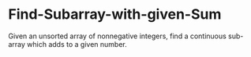 # Find-Subarray-with-given-Sum
Given an unsorted array of nonnegative integers, find a continuous sub-array which adds to a given number.
